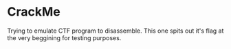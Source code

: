 # CrackMe

Trying to emulate CTF program to disassemble.
This one spits out it's flag at the very beggining for testing purposes.

